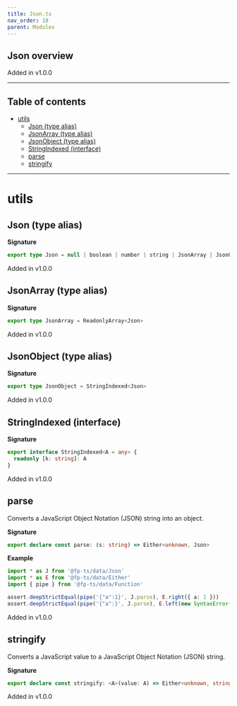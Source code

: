 ```yaml
---
title: Json.ts
nav_order: 18
parent: Modules
---
```


## Json overview

Added in v1.0.0

---

<h2 class="text-delta">Table of contents</h2>

- [utils](#utils)
  - [Json (type alias)](#json-type-alias)
  - [JsonArray (type alias)](#jsonarray-type-alias)
  - [JsonObject (type alias)](#jsonobject-type-alias)
  - [StringIndexed (interface)](#stringindexed-interface)
  - [parse](#parse)
  - [stringify](#stringify)

---

# utils

## Json (type alias)

**Signature**

```ts
export type Json = null | boolean | number | string | JsonArray | JsonObject
```

Added in v1.0.0

## JsonArray (type alias)

**Signature**

```ts
export type JsonArray = ReadonlyArray<Json>
```

Added in v1.0.0

## JsonObject (type alias)

**Signature**

```ts
export type JsonObject = StringIndexed<Json>
```

Added in v1.0.0

## StringIndexed (interface)

**Signature**

```ts
export interface StringIndexed<A = any> {
  readonly [k: string]: A
}
```

Added in v1.0.0

## parse

Converts a JavaScript Object Notation (JSON) string into an object.

**Signature**

```ts
export declare const parse: (s: string) => Either<unknown, Json>
```

**Example**

```ts
import * as J from '@fp-ts/data/Json'
import * as E from '@fp-ts/data/Either'
import { pipe } from '@fp-ts/data/Function'

assert.deepStrictEqual(pipe('{"a":1}', J.parse), E.right({ a: 1 }))
assert.deepStrictEqual(pipe('{"a":}', J.parse), E.left(new SyntaxError('Unexpected token } in JSON at position 5')))
```

Added in v1.0.0

## stringify

Converts a JavaScript value to a JavaScript Object Notation (JSON) string.

**Signature**

```ts
export declare const stringify: <A>(value: A) => Either<unknown, string>
```

Added in v1.0.0
